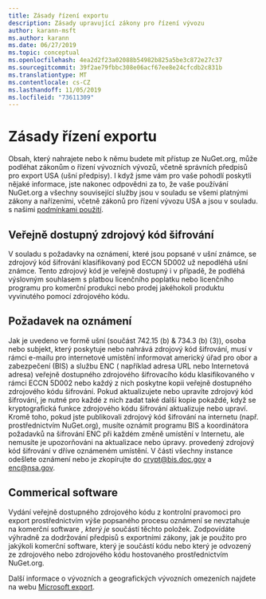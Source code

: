 ```yaml
---
title: Zásady řízení exportu
description: Zásady upravující zákony pro řízení vývozu
author: karann-msft
ms.author: karann
ms.date: 06/27/2019
ms.topic: conceptual
ms.openlocfilehash: 4ea2d2f23a02088b54982b825a5be3c872e27c37
ms.sourcegitcommit: 39f2ae79fbbc308e06acf67ee8e24cfcdb2c831b
ms.translationtype: MT
ms.contentlocale: cs-CZ
ms.lasthandoff: 11/05/2019
ms.locfileid: "73611309"
---
```

# <a name="export-control-policy"></a>Zásady řízení exportu

Obsah, který nahrajete nebo k němu budete mít přístup ze NuGet.org, může podléhat zákonům o řízení vývozních vývozů, včetně správních předpisů pro export USA (ušní předpisy).  I když jsme vám pro vaše pohodlí poskytli nějaké informace, jste nakonec odpovědni za to, že vaše používání NuGet.org a všechny související služby jsou v souladu se všemi platnými zákony a nařízeními, včetně zákonů pro řízení vývozu USA a jsou v souladu. s našimi [podmínkami použití](https://www.nuget.org/policies/Terms).

## <a name="publicly-available-encryption-source-code"></a>Veřejně dostupný zdrojový kód šifrování

V souladu s požadavky na oznámení, které jsou popsané v ušní známce, se zdrojový kód šifrování klasifikovaný pod ECCN 5D002 už nepodléhá ušní známce.  Tento zdrojový kód je veřejně dostupný i v případě, že podléhá výslovným souhlasem s platbou licenčního poplatku nebo licenčního programu pro komerční produkci nebo prodej jakéhokoli produktu vyvinutého pomocí zdrojového kódu.

## <a name="notification-requirement"></a>Požadavek na oznámení

Jak je uvedeno ve formě ušní (součást 742.15 (b) & 734.3 (b) (3)), osoba nebo subjekt, který poskytuje nebo nahrává zdrojový kód šifrování, musí v rámci e-mailu pro internetové umístění informovat americký úřad pro obor a zabezpečení (BIS) a službu ENC ( například adresa URL nebo Internetová adresa) veřejně dostupného zdrojového šifrovacího kódu klasifikovaného v rámci ECCN 5D002 nebo každý z nich poskytne kopii veřejně dostupného zdrojového kódu šifrování. Pokud aktualizujete nebo upravíte zdrojový kód šifrování, je nutné pro každé z nich zadat také další kopie pokaždé, když se kryptografická funkce zdrojového kódu šifrování aktualizuje nebo upraví. Kromě toho, pokud jste publikovali zdrojový kód šifrování na internetu (např. prostřednictvím NuGet.org), musíte oznámit programu BIS a koordinátora požadavků na šifrování ENC při každém změně umístění v Internetu, ale nemusíte je upozorňováni na aktualizace nebo úpravy. provedený zdrojový kód šifrování v dříve oznámeném umístění. V části všechny instance odešlete oznámení nebo je zkopírujte do crypt@bis.doc.gov a enc@nsa.gov.

## <a name="commerical-software"></a>Commerical software

Vydání veřejně dostupného zdrojového kódu z kontrolní pravomoci pro export prostřednictvím výše popsaného procesu oznámení se nevztahuje na komerční software *, který je* součástí těchto položek.  Zodpovídáte výhradně za dodržování předpisů s exportními zákony, jak je použito pro jakýkoli komerční software, který je součástí kódu nebo který je odvozený ze zdrojového nebo zdrojového kódu hostovaného prostřednictvím NuGet.org.

Další informace o vývozních a geografických vývozních omezeních najdete na webu [Microsoft export](https://www.microsoft.com/exporting).
